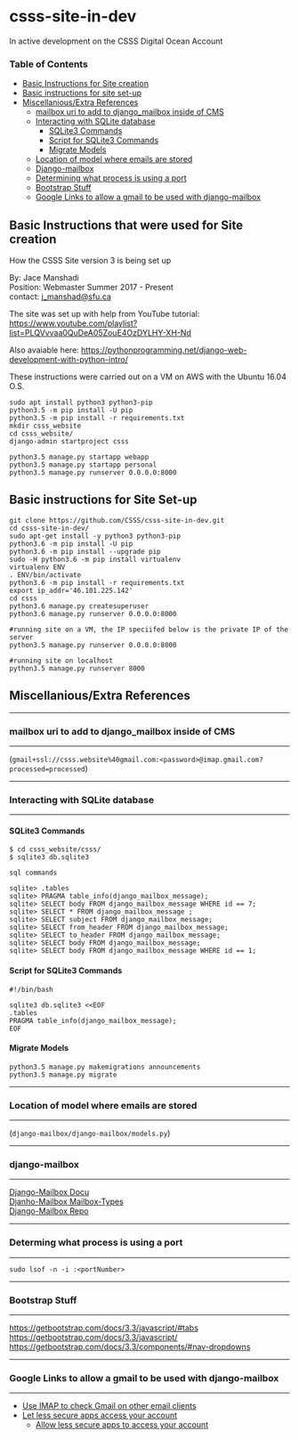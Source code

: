 # csss-site-in-dev

In active development on the CSSS Digital Ocean Account
### Table of Contents
 - [Basic Instructions for Site creation](#basic-instructions-that-were-used-for-site-creation)
 - [Basic instructions for site set-up](#basic-instructions-for-site-set-up)
 - [Miscellanious/Extra References](#miscellaniousextra-references)
    - [mailbox uri to add to django_mailbox inside of CMS](#mailbox-uri-to-add-to-django_mailbox-inside-of-cms)
    - [Interacting with SQLite database](#interacting-with-sqlite-database)
        - [SQLite3 Commands](#sqlite3-commands)
        - [Script for SQLite3 Commands](#script-for-sqlite3-commands)
        - [Migrate Models](#migrate-models)
    - [Location of model where emails are stored](#location-of-model-where-emails-are-stored)
    - [Django-mailbox](#django-mailbox)
    - [Determining what process is using a port](#determing-what-process-is-using-a-port)
    - [Bootstrap Stuff](#bootstrap-stuff)
    - [Google Links to allow a gmail to be used with django-mailbox](#google-links-to-allow-a-gmail-to-be-used-with-django-mailbox)

## Basic Instructions that were used for Site creation

How the CSSS Site version 3 is being set up   
  
By: Jace Manshadi  
Position: Webmaster Summer 2017 - Present  
contact: j_manshad@sfu.ca  
  
The site was set up with help from YouTube tutorial: https://www.youtube.com/playlist?list=PLQVvvaa0QuDeA05ZouE4OzDYLHY-XH-Nd   
  
Also avaiable here: https://pythonprogramming.net/django-web-development-with-python-intro/  
  
These instructions were carried out on a VM on AWS with the Ubuntu 16.04 O.S.  
  
```shell
sudo apt install python3 python3-pip  
python3.5 -m pip install -U pip  
python3.5 -m pip install -r requirements.txt  
mkdir csss_website  
cd csss_website/  
django-admin startproject csss  
```

```shell
python3.5 manage.py startapp webapp  
python3.5 manage.py startapp personal  
python3.5 manage.py runserver 0.0.0.0:8000  

```
## Basic instructions for Site Set-up
```shell
git clone https://github.com/CSSS/csss-site-in-dev.git
cd csss-site-in-dev/
sudo apt-get install -y python3 python3-pip
python3.6 -m pip install -U pip
python3.6 -m pip install --upgrade pip
sudo -H python3.6 -m pip install virtualenv
virtualenv ENV
. ENV/bin/activate
python3.6 -m pip install -r requirements.txt
export ip_addr='46.101.225.142'
cd csss
python3.6 manage.py createsuperuser
python3.6 manage.py runserver 0.0.0.0:8000

#running site on a VM, the IP speciifed below is the private IP of the server
python3.5 manage.py runserver 0.0.0.0:8000

#running site on localhost
python3.5 manage.py runserver 8000
```

## Miscellanious/Extra References

***************************************
### mailbox uri to add to django_mailbox inside of CMS
***************************************

(`gmail+ssl://csss.website%40gmail.com:<password>@imap.gmail.com?processed=processed`)

***************************************
### Interacting with SQLite database
***************************************

#### SQLite3 Commands

```shell
$ cd csss_website/csss/
$ sqlite3 db.sqlite3

sql commands

sqlite> .tables
sqlite> PRAGMA table_info(django_mailbox_message);
sqlite> SELECT body FROM django_mailbox_message WHERE id == 7;
sqlite> SELECT * FROM django_mailbox_message ;
sqlite> SELECT subject FROM django_mailbox_message;
sqlite> SELECT from_header FROM django_mailbox_message;
sqlite> SELECT to_header FROM django_mailbox_message;
sqlite> SELECT body FROM django_mailbox_message;
sqlite> SELECT body FROM django_mailbox_message WHERE id == 1;
```

#### Script for SQLite3 Commands

```shell
#!/bin/bash

sqlite3 db.sqlite3 <<EOF
.tables
PRAGMA table_info(django_mailbox_message);
EOF
```

#### Migrate Models

```shell
python3.5 manage.py makemigrations announcements
python3.5 manage.py migrate
```

*************************************************
### Location of model where emails are stored
*************************************************
(`django-mailbox/django-mailbox/models.py`)

*******************
### django-mailbox
*******************
[Django-Mailbox Docu](http://django-mailbox.readthedocs.io/en/latest/)  
[Djanho-Mailbox Mailbox-Types](http://django-mailbox.readthedocs.io/en/latest/topics/mailbox_types.html)  
[Django-Mailbox Repo](https://github.com/coddingtonbear/django-mailbox)  
  
******************
### Determing what process is using a port
******************
```shell
sudo lsof -n -i :<portNumber>
```
  
**********************  
### Bootstrap Stuff  
**********************  
https://getbootstrap.com/docs/3.3/javascript/#tabs  
https://getbootstrap.com/docs/3.3/javascript/  
https://getbootstrap.com/docs/3.3/components/#nav-dropdowns  

*****************************************************************
### Google Links to allow a gmail to be used with django-mailbox
*****************************************************************

- [Use IMAP to check Gmail on other email clients](https://support.google.com/mail/answer/7126229?visit_id=1-636603205765509733-1797557889&rd=2#cantsignin)
- [Let less secure apps access your account](https://support.google.com/accounts/answer/6010255)
  - [Allow less secure apps to access your account](https://myaccount.google.com/lesssecureapps)
